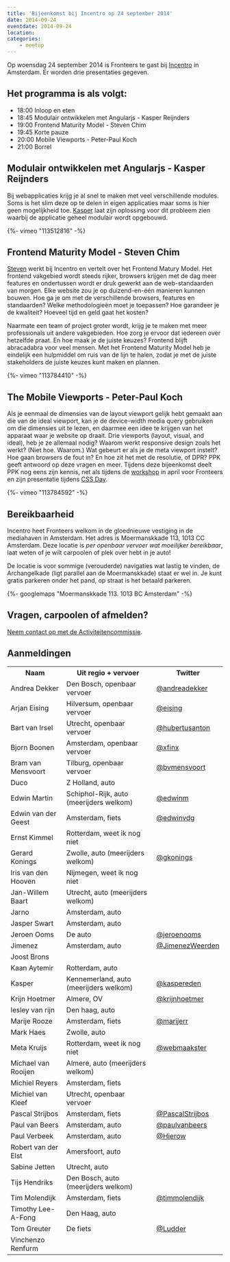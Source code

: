 ```yaml
---
title: 'Bijeenkomst bij Incentro op 24 september 2014'
date: 2014-09-24
eventdate: 2014-09-24
location:
categories:
    - meetup
---
```


Op woensdag 24 september 2014 is Fronteers te gast bij [Incentro](http://www.incentro.com/) in Amsterdam. Er worden drie presentaties gegeven.

## Het programma is als volgt:

-   18:00 Inloop en eten
-   18:45 Modulair ontwikkelen met Angularjs - Kasper Reijnders
-   19:00 Frontend Maturity Model - Steven Chim
-   19:45 Korte pauze
-   20:00 Mobile Viewports - Peter-Paul Koch
-   21:00 Borrel

## Modulair ontwikkelen met Angularjs - Kasper Reijnders

Bij webapplicaties krijg je al snel te maken met veel verschillende modules. Soms is het slim deze op te delen in eigen applicaties maar soms is hier geen mogelijkheid toe. [Kasper](http://www.incentro.com/en/people/kasperreijnders) laat zijn oplossing voor dit probleem zien waarbij de applicatie geheel modulair wordt opgebouwd.

<div>
    {%- vimeo "113512816" -%}
</div>

## Frontend Maturity Model - Steven Chim

[Steven](http://www.incentro.com/en/people/stevenchim) werkt bij Incentro en vertelt over het Frontend Matury Model.
Het frontend vakgebied wordt steeds rijker, browsers krijgen met de dag meer features en ondertussen wordt er druk gewerkt aan de web-standaarden van morgen. Elke website zou je op duizend-en-één manieren kunnen bouwen. Hoe ga je om met de verschillende browsers, features en standaarden? Welke methodologieën moet je toepassen? Hoe garandeer je de kwaliteit? Hoeveel tijd en geld gaat het kosten?

Naarmate een team of project groter wordt, krijg je te maken met meer professionals uit andere vakgebieden. Hoe zorg je ervoor dat iedereen over hetzelfde praat. En hoe maak je de juiste keuzes? Frontend blijft abracadabra voor veel mensen. Met het Frontend Maturity Model heb je eindelijk een hulpmiddel om ruis van de lijn te halen, zodat je met de juiste stakeholders de juiste keuzes kunt maken en plannen.

<div>
    {%- vimeo "113784410" -%}
</div>

## The Mobile Viewports - Peter-Paul Koch

Als je eenmaal de dimensies van de layout viewport gelijk hebt gemaakt aan die van de ideal viewport, kan je de device-width media query gebruiken om die dimensies uit te lezen, en daarmee een idee te krijgen van het apparaat waar je website op draait. Drie viewports (layout, visual, and ideal), heb je ze allemaal nodig? Waarom werkt responsive design zoals het werkt? (Niet hoe. Waarom.) Wat gebeurt er als je de meta viewport instelt? Hoe gaan browsers de fout in? En hoe zit het met de resolutie, of DPR? PPK geeft antwoord op deze vragen en meer.
Tijdens deze bijeenkomst deelt PPK nog eens zijn kennis, net als tijdens de [workshop](/workshops/viewports-peter-paul-koch) in april voor Fronteers en zijn presentatie tijdens [CSS Day](http://cssday.nl/2014/programme#peter-paul-koch).

<div>
    {%- vimeo "113784592" -%}
</div>

## Bereikbaarheid

Incentro heet Fronteers welkom in de gloednieuwe vestiging in de mediahaven in Amsterdam. Het adres is Moermanskkade 113, 1013 CC Amsterdam. Deze locatie is _per openbaar vervoer wat moeilijker bereikbaar_, laat weten of je wilt carpoolen of plek over hebt in je auto!

De locatie is voor sommige (verouderde) navigaties wat lastig te vinden, de Archangelkade (ligt parallel aan de Moermanskkade) staat er wel in. Je kunt gratis parkeren onder het pand, op straat is het betaald parkeren.

{%- googlemaps "Moermanskkade 113. 1013 BC Amsterdam" -%}

## Vragen, carpoolen of afmelden?

[Neem contact op met de Activiteitencommissie](/vereniging/commissies/activiteiten).

## Aanmeldingen

<table>
<tr>
<th scope="col">Naam</th>
<th scope="col">Uit regio + vervoer</th>
<th scope="col">Twitter</th>
</tr>
<tr>
<td>Andrea Dekker</td>
<td>Den Bosch, openbaar vervoer</td>
<td><a href="https://twitter.com/andreadekker" rel="nofollow">@andreadekker</a></td>
</tr>
<tr>
<td>Arjan Eising</td>
<td>Hilversum, openbaar vervoer</td>
<td><a href="https://twitter.com/eising" rel="nofollow">@eising</a></td>
</tr>
<tr>
<td>Bart van Irsel</td>
<td>Utrecht, openbaar vervoer</td>
<td><a href="https://twitter.com/hubertusanton" rel="nofollow">@hubertusanton</a></td>
</tr>
<tr>
<td>Bjorn Boonen</td>
<td>Amsterdam, openbaar vervoer</td>
<td><a href="https://twitter.com/xfinx" rel="nofollow">@xfinx</a></td>
</tr>
<tr>
<td>Bram van Mensvoort</td>
<td>Tilburg, openbaar vervoer</td>
<td><a href="https://twitter.com/bvmensvoort" rel="nofollow">@bvmensvoort</a></td>
</tr>
<tr>
<td>Duco </td>
<td>Z Holland, auto</td>
<td></td>
</tr>
<tr>
<td>Edwin Martin</td>
<td>Schiphol-Rijk, auto (meerijders welkom)</td>
<td><a href="https://twitter.com/edwinm" rel="nofollow">@edwinm</a></td>
</tr>
<tr>
<td>Edwin van der Geest</td>
<td>Amsterdam, fiets</td>
<td><a href="https://twitter.com/edwinvdg" rel="nofollow">@edwinvdg</a></td>
</tr>
<tr>
<td>Ernst Kimmel</td>
<td>Rotterdam, weet ik nog niet</td>
<td></td>
</tr>
<tr>
<td>Gerard Konings</td>
<td>Zwolle, auto (meerijders welkom)</td>
<td><a href="https://twitter.com/gkonings" rel="nofollow">@gkonings</a></td>
</tr>
<tr>
<td>Iris van den Hooven</td>
<td>Nijmegen, weet ik nog niet</td>
<td></td>
</tr>
<tr>
<td>Jan-Willem Baart</td>
<td>Utrecht, auto (meerijders welkom)</td>
<td></td>
</tr>
<tr>
<td>Jarno</td>
<td>Amsterdam, auto</td>
<td></td>
</tr>
<tr>
<td>Jasper Swart</td>
<td>Amsterdam, auto</td>
<td></td>
</tr>
<tr>
<td>Jeroen Ooms</td>
<td>De auto</td>
<td><a href="https://twitter.com/jeroenooms" rel="nofollow">@jeroenooms</a></td>
</tr>
<tr>
<td>Jimenez</td>
<td>Amsterdam, auto</td>
<td><a href="https://twitter.com/JimenezWeerden" rel="nofollow">@JimenezWeerden</a></td>
</tr>
<tr>
<td>Joost Brons</td>
<td></td>
<td></td>
</tr>
<tr>
<td>Kaan Aytemir</td>
<td>Rotterdam, auto</td>
<td></td>
</tr>
<tr>
<td>Kasper </td>
<td>Kennemerland, auto (meerijders welkom)</td>
<td><a href="https://twitter.com/kaspereden" rel="nofollow">@kaspereden</a></td>
</tr>
<tr>
<td>Krijn Hoetmer</td>
<td>Almere, OV</td>
<td><a href="https://twitter.com/krijnhoetmer" rel="nofollow">@krijnhoetmer</a></td>
</tr>
<tr>
<td>lesley van rijn</td>
<td>Den haag, auto</td>
<td></td>
</tr>
<tr>
<td>Marije Rooze</td>
<td>Amsterdam, fiets</td>
<td><a href="https://twitter.com/marijerr" rel="nofollow">@marijerr</a></td>
</tr>
<tr>
<td>Mark Haes</td>
<td>Zwolle, auto</td>
<td></td>
</tr>
<tr>
<td>Meta Kruijs</td>
<td>Rotterdam, weet ik nog niet</td>
<td><a href="https://twitter.com/webmaakster" rel="nofollow">@webmaakster</a></td>
</tr>
<tr>
<td>Michael van Rooijen</td>
<td>Almere, auto (meerijders welkom)</td>
<td></td>
</tr>
<tr>
<td>Michiel Reyers</td>
<td>Amsterdam, fiets</td>
<td></td>
</tr>
<tr>
<td>Michiel van Kleef</td>
<td>Utrecht, openbaar vervoer</td>
<td></td>
</tr>
<tr>
<td>Pascal Strijbos</td>
<td>Amsterdam, fiets</td>
<td><a href="https://twitter.com/PascalStrijbos" rel="nofollow">@PascalStrijbos</a></td>
</tr>
<tr>
<td>Paul van Beers</td>
<td>Amsterdam, auto</td>
<td><a href="https://twitter.com/paulvanbeers" rel="nofollow">@paulvanbeers</a></td>
</tr>
<tr>
<td>Paul Verbeek</td>
<td>Amsterdam, auto</td>
<td><a href="https://twitter.com/Hierow" rel="nofollow">@Hierow</a></td>
</tr>
<tr>
<td>Robert van der Elst</td>
<td>Amersfoort, auto</td>
<td></td>
</tr>
<tr>
<td>Sabine Jetten</td>
<td>Utrecht, auto</td>
<td></td>
</tr>
<tr>
<td>Tijs Hendriks</td>
<td>Den Bosch, auto (meerijders welkom)</td>
<td></td>
</tr>
<tr>
<td>Tim Molendijk</td>
<td>Amsterdam, fiets</td>
<td><a href="https://twitter.com/timmolendijk" rel="nofollow">@timmolendijk</a></td>
</tr>
<tr>
<td>Timothy Lee-A-Fong</td>
<td>Den Haag, auto</td>
<td></td>
</tr>
<tr>
<td>Tom Greuter</td>
<td>De fiets</td>
<td><a href="https://twitter.com/Ludder" rel="nofollow">@Ludder</a></td>
</tr>
<tr>
<td>Vinchenzo Renfurm</td>
<td></td>
<td></td>
</tr>
</table>
